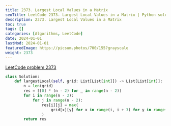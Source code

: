 ```yaml
---
title: 2373. Largest Local Values in a Matrix
seoTitle: LeetCode 2373. Largest Local Values in a Matrix | Python solution and explanation
description: 2373. Largest Local Values in a Matrix
toc: true
tags: []
categories: [Algorithms, LeetCode]
date: 2024-01-01
lastMod: 2024-01-01
featuredImage: https://picsum.photos/700/155?grayscale
weight: 2373
---
```


[LeetCode problem 2373](https://leetcode.com/problems/largest-local-values-in-a-matrix/)

```python
class Solution:
    def largestLocal(self, grid: List[List[int]]) -> List[List[int]]:
        n = len(grid)
        res = [[0] * (n - 2) for _ in range(n - 2)]
        for i in range(n - 2):
            for j in range(n - 2):
                res[i][j] = max(
                    grid[x][y] for x in range(i, i + 3) for y in range(j, j + 3)
                )
        return res

```